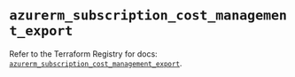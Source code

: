 # `azurerm_subscription_cost_management_export`

Refer to the Terraform Registry for docs: [`azurerm_subscription_cost_management_export`](https://registry.terraform.io/providers/hashicorp/azurerm/4.38.1/docs/resources/subscription_cost_management_export).
